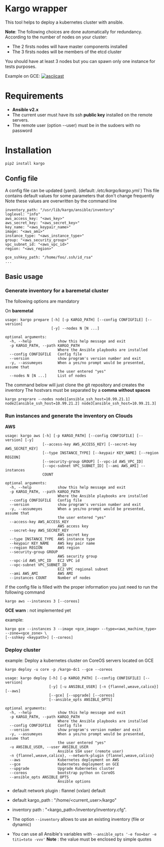 Kargo wrapper
=============

This tool helps to deploy a kubernetes cluster with ansible.

**Note**: The following choices are done automatically for redundancy.
According to the number of nodes on your cluster:

-   The 2 firsts nodes will have master components installed
-   The 3 firsts nodes will be members of the etcd cluster

You should have at least 3 nodes but you can spawn only one instance for
tests purposes.

Example on GCE:
[![asciicast](https://asciinema.org/a/9ve0ern99yms5e70ij3dowf6w.png)](https://asciinema.org/a/9ve0ern99yms5e70ij3dowf6w?speed=3)

Requirements
============

-   **Ansible v2.x**
-   The current user must have its ssh **public key** installed on the
    remote servers.
-   The remote user (option --user) must be in the sudoers with no
    password

Installation
============

    pip2 install kargo

Config file
-----------

A config file can be updated (yaml). (default: */etc/kargo/kargo.yml* )
This file contains default values for some parameters that don't change
frequently Note these values are overwritten by the command line

    inventory_path: "/usr/lib/kargo/ansible/inventory"
    loglevel: "info"
    aws_access_key: "<aws_key>"
    aws_secret_key: "<aws_secret_key>"
    key_name: "<aws_keypair_name>"
    image: "<aws_ami>"
    instance_type: "<aws_instance_type>"
    group: "<aws_security_group>"
    vpc_subnet_id: "<aws_vpc_id>"
    region: "<aws_region>"

    gce_sshkey_path: "/home/foo/.ssh/id_rsa"
    ...

Basic usage
-----------

### Generate inventory for a baremetal cluster

The following options are mandatory

On **baremetal**

    usage: kargo prepare [-h] [-p KARGO_PATH] [--config CONFIGFILE] [--version]
                         [-y] --nodes N [N ...]

    optional arguments:
      -h, --help            show this help message and exit
      -p KARGO_PATH, --path KARGO_PATH
                            Where the Ansible playbooks are installed
      --config CONFIGFILE   Config file
      --version             show program's version number and exit
      -y, --assumeyes       When a yes/no prompt would be presented, assume that
                            the user entered "yes"
      --nodes N [N ...]     List of nodes

The command below will just clone the git repository and creates the
inventory The hostvars must be separated by a **comma without spaces**

    kargo preprare --nodes node1[ansible_ssh_host=10.99.21.1] node2[ansible_ssh_host=10.99.21.2] node3[ansible_ssh_host=10.99.21.3]

### Run instances and generate the inventory on Clouds

**AWS**

    usage: kargo aws [-h] [-p KARGO_PATH] [--config CONFIGFILE] [--version] [-y]
                     [--access-key AWS_ACCESS_KEY] [--secret-key AWS_SECRET_KEY]
                     [--type INSTANCE_TYPE] [--keypair KEY_NAME] [--region REGION]
                     [--security-group GROUP] [--vpc-id AWS_VPC_ID]
                     [--vpc-subnet VPC_SUBNET_ID] [--ami AWS_AMI] --instances
                     COUNT

    optional arguments:
      -h, --help            show this help message and exit
      -p KARGO_PATH, --path KARGO_PATH
                            Where the Ansible playbooks are installed
      --config CONFIGFILE   Config file
      --version             show program's version number and exit
      -y, --assumeyes       When a yes/no prompt would be presented, assume that
                            the user entered "yes"
      --access-key AWS_ACCESS_KEY
                            AWS access key
      --secret-key AWS_SECRET_KEY
                            AWS secret key
      --type INSTANCE_TYPE  AWS instance type
      --keypair KEY_NAME    AWS key pair name
      --region REGION       AWS region
      --security-group GROUP
                            AWS security group
      --vpc-id AWS_VPC_ID   EC2 VPC id
      --vpc-subnet VPC_SUBNET_ID
                            EC2 VPC regional subnet
      --ami AWS_AMI         AWS AMI
      --instances COUNT     Number of nodes

if the config file is filled with the proper information you just need
to run the following command

    kargo aws --instances 3 [--coreos]

**GCE** **warn** : not implemented yet

example:

    kargo gce --instances 3 --image <gce_image> --type=<aws_machine_type> --zone=<gce_zone> \
    [--sshkey <keypath>] [--coreos]

### Deploy cluster

example: Deploy a kubernetes cluster on CoreOS servers located on GCE

    kargo deploy -u core -p /kargo-dc1 --gce --coreos

    usage: kargo deploy [-h] [-p KARGO_PATH] [--config CONFIGFILE] [--version]
                        [-y] [-u ANSIBLE_USER] [-n {flannel,weave,calico}] [--aws]
                        [--gce] [--upgrade] [--coreos]
                        [--ansible_opts ANSIBLE_OPTS]

    optional arguments:
      -h, --help            show this help message and exit
      -p KARGO_PATH, --path KARGO_PATH
                            Where the Ansible playbooks are installed
      --config CONFIGFILE   Config file
      --version             show program's version number and exit
      -y, --assumeyes       When a yes/no prompt would be presented, assume that
                            the user entered "yes"
      -u ANSIBLE_USER, --user ANSIBLE_USER
                            Ansible SSH user (remote user)
      -n {flannel,weave,calico}, --network-plugin {flannel,weave,calico}
      --aws                 Kubernetes deployment on AWS
      --gce                 Kubernetes deployment on GCE
      --upgrade             Upgrade Kubernetes cluster
      --coreos              bootstrap python on CoreOS
      --ansible_opts ANSIBLE_OPTS
                            Ansible options

-   default network plugin : flannel (vxlan) default
-   default kargo\_path : "/home/\<current\_user\>/kargo"
-   inventory path : "\<kargo\_path\>/inventory/inventory.cfg".
-   The option `--inventory` allows to use an existing inventory (file
    or dynamic)

- You can use all Ansible's variables with
`--ansible_opts '-e foo=bar -e titi=toto -vvv'`
**Note** : the value
must be enclosed by simple quotes
